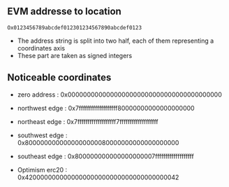 ## EVM addresse to location 

`Ox0123456789abcdef012301234567890abcdef0123`

* The address string is split into two half, each of them representing a coordinates axis
* These part are taken as signed integers 


## Noticeable coordinates 

* zero address :    0x0000000000000000000000000000000000000000
* northwest edge :  0x7fffffffffffffffffff80000000000000000000
* northeast edge :  0x7fffffffffffffffffff7fffffffffffffffffff
* southwest edge :  0x8000000000000000000080000000000000000000
* southeast edge :  0x800000000000000000007fffffffffffffffffff

* Optimism erc20 :  0x4200000000000000000000000000000000000042
